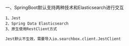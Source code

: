 一、SpringBoot默认支持两种技术和Elasticsearch进行交互

    1、Jest  
    2、Spring Data Elasticsearch
    3、原生使用RestClient方式
    
    Jest默认不生效，需要导入io.searchbox.client.JestClient
    
    